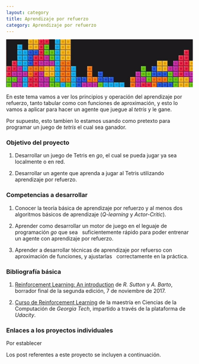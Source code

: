 ```yaml
---
layout: category
title: Aprendizaje por refuerzo
category: Aprendizaje por refuerzo
---
```


![Desktop](../_screenshots/tetris.jpeg?raw=true)

<!--
<img alt="Mobile home page" src="/_screenshots/2.png?raw=true" width="300px" />
<img alt="Mobile post page" src="/_screenshots/3.png?raw=true" width="300px" />
-->

En este tema vamos a ver los principios y operación del aprendizaje por refuerzo, 
tanto tabular como con funciones de aproximación, y esto lo vamos a aplicar para
hacer un agente que juegue al *tetris* y le gane.

Por supuesto, esto tambien lo estamos usando como pretexto para programar un 
juego de *tetris* el cual sea ganador.

### Objetivo del proyecto

1. Desarrollar un juego de Tetris en *go*, el cual se pueda jugar ya sea localmente o en red.

2. Desarrollar un agente que aprenda a jugar al Tetris utilizando aprendizaje por refuerzo.


### Competencias a desarrollar

1. Conocer la teoría básica de aprendizaje por refuerzo y al menos dos algoritmos básicos de
   aprendizaje (*Q-learning* y *Actor-Critic*).

2. Aprender como desarrollar un motor de juego en el leguaje de programación *go* que sea 
   suficientemente rápido para poder entrenar un agente con aprendizaje por refuerzo.

3. Aprender a desarrollar técnicas de aprendizaje por refuerso con aproximación de funciones, y ajustarlas
   correctamente en la práctica.


### Bibliografía básica

1. [Reinforcement Learning: An introduction](http://incompleteideas.net/book/bookdraft2017nov5.pdf) de *R. Sutton* y *A. Barto*, borrador final de la segunda edición, 7 de noviembre de 2017.

2. [Curso de Reinforcement Learning](https://www.udacity.com/course/reinforcement-learning--ud600) de la maestría en Ciencias de la Computación de *Georgia Tech*, impartido a través de la plataforma de *Udacity*.


### Enlaces a los proyectos individuales

Por establecer



Los post referentes a este proyecto se incluyen a continuación.
